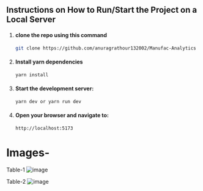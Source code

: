 ## Instructions on How to Run/Start the Project on a Local Server

1. #### clone the repo using this command
    ```bash
    git clone https://github.com/anuragrathour132002/Manufac-Analytics

2. #### Install yarn dependencies
    ```bash
    yarn install
    ```
3. #### Start the development server:
    ```bash
    yarn dev or yarn run dev
    ```
4. #### Open your browser and navigate to:
     ```bash
    http://localhost:5173
    ```

# Images-
Table-1
![image](https://github.com/user-attachments/assets/10fd04c1-c625-4d6a-9f04-932bba3f4ae9)

Table-2
![image](https://github.com/user-attachments/assets/08ec8010-d7d3-47d1-8d12-e4edbe5dcb69)

